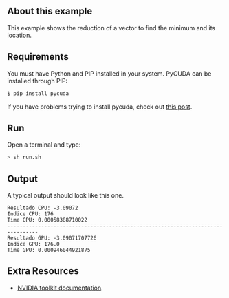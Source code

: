 ## About this example

This example shows the reduction of a vector to find the minimum and its location.

## Requirements

You must have Python and PIP installed in your system. PyCUDA can be installed through PIP:

```bash
$ pip install pycuda
```

If you have problems trying to install pycuda, check out [this post](https://wiki.tiker.net/PyCuda/Installation).

## Run

Open a terminal and type:

```bash
> sh run.sh
```

## Output
A typical output should look like this one.

```--------------------------------------------------------------------------------
Resultado CPU: -3.09072
Indice CPU: 176
Time CPU: 0.00058388710022
--------------------------------------------------------------------------------
Resultado GPU: -3.09071707726
Indice GPU: 176.0
Time GPU: 0.000946044921875

```

## Extra Resources
 * [NVIDIA toolkit documentation](https://developer.nvidia.com/cuda-toolkit).
